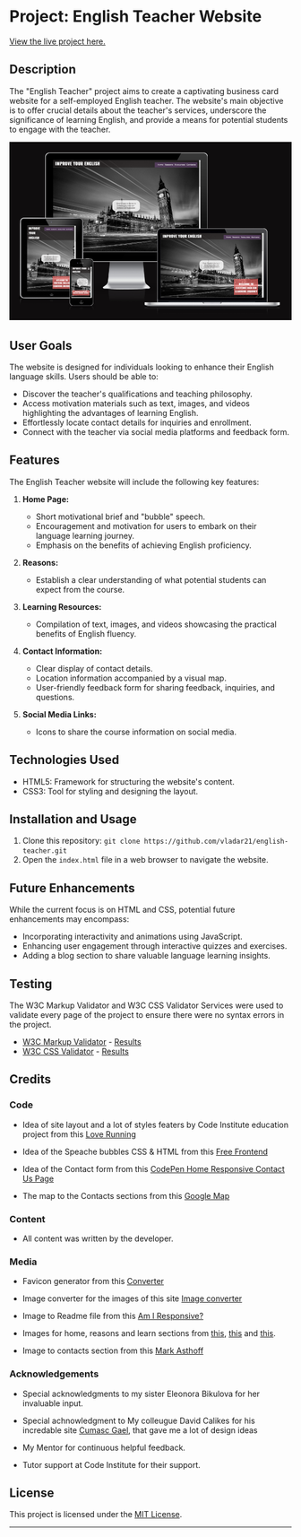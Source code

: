 # Project: English Teacher Website

[View the live project here.](https://vladar21.github.io/english-teacher/)

## Description

The "English Teacher" project aims to create a captivating business card website for a self-employed English teacher. The website's main objective is to offer crucial details about the teacher's services, underscore the significance of learning English, and provide a means for potential students to engage with the teacher.

![Improve your English](Improve_your_English_responsive.png)

## User Goals

The website is designed for individuals looking to enhance their English language skills. Users should be able to:

- Discover the teacher's qualifications and teaching philosophy.
- Access motivation materials such as text, images, and videos highlighting the advantages of learning English.
- Effortlessly locate contact details for inquiries and enrollment.
- Connect with the teacher via social media platforms and feedback form.

## Features

The English Teacher website will include the following key features:

1. **Home Page:**
   - Short motivational brief and "bubble" speech.
   - Encouragement and motivation for users to embark on their language learning journey.
   - Emphasis on the benefits of achieving English proficiency.

2. **Reasons:**
   - Establish a clear understanding of what potential students can expect from the course.

3. **Learning Resources:**
   - Compilation of text, images, and videos showcasing the practical benefits of English fluency.

4. **Contact Information:**
   - Clear display of contact details.
   - Location information accompanied by a visual map.
   - User-friendly feedback form for sharing feedback, inquiries, and questions.

5. **Social Media Links:**
   - Icons to share the course information on social media.

## Technologies Used

- HTML5: Framework for structuring the website's content.
- CSS3: Tool for styling and designing the layout.

## Installation and Usage

1. Clone this repository: `git clone https://github.com/vladar21/english-teacher.git`
2. Open the `index.html` file in a web browser to navigate the website.

## Future Enhancements

While the current focus is on HTML and CSS, potential future enhancements may encompass:
- Incorporating interactivity and animations using JavaScript.
- Enhancing user engagement through interactive quizzes and exercises.
- Adding a blog section to share valuable language learning insights.

## Testing

The W3C Markup Validator and W3C CSS Validator Services were used to validate every page of the project to ensure there were no syntax errors in the project.

-   [W3C Markup Validator](https://jigsaw.w3.org/css-validator/#validate_by_input) - [Results](https://github.com/)
-   [W3C CSS Validator](https://jigsaw.w3.org/css-validator/#validate_by_input) - [Results](https://github.com/)

## Credits

### Code

-   Idea of site layout and a lot of styles featers by Code Institute education project from this [Love Running](https://github.com/Code-Institute-Solutions/love-running-v3/tree/main)

-   Idea of the Speache bubbles CSS & HTML from this [Free Frontend](https://freefrontend.com/css-speech-bubbles/)

-   Idea of the Contact form from this [CodePen Home
Responsive Contact Us Page](https://codepen.io/nguyn-tn-thng/pen/jOqEdZW)

-   The map to the Contacts sections from this [Google Map](https://www.google.com/maps/embed?pb=!1m18!1m12!1m3!1d85668.37611006557!2d35.09295357087713!3d47.856314708191675!2m3!1f0!2f0!3f0!3m2!1i1024!2i768!4f13.1!3m3!1m2!1s0x40dc673dfa85bb03%3A0x7e675cd9074d3f4a!2z0JfQsNC_0L7RgNC-0LbRjNC1LCDQl9Cw0L_QvtGA0L7QttGB0LrQsNGPINC-0LHQu9Cw0YHRgtGMLCDQo9C60YDQsNC40L3QsCwgNjkwMDA!5e0!3m2!1sru!2sie!4v1691538644437!5m2!1sen!2sie)

### Content

-   All content was written by the developer.

### Media

-   Favicon generator from this [Converter](https://favicon.io/favicon-converter/)

-   Image converter for the images of this site [Image converter](https://www.freeconvert.com/)

-   Image to Readme file from this [Am I Responsive?](https://ui.dev/amiresponsive)

-   Images for home, reasons and learn sections from [this](https://jpn.happyvalentinesday2020.online/), [this](https://getwallpapers.com/) and [this](https://pixabay.com/).

-   Image to contacts section from this [Mark Asthoff](https://stocksnap.io/author/6247)

### Acknowledgements
-   Special acknowledgments to my sister Eleonora Bikulova for her invaluable input.

-   Special achnowledgment to My colleugue David Calikes for his incredable site [Cumasc Gael](https://davidcalikes.github.io/portfolio-project-one/), that gave me a lot of design ideas

-   My Mentor for continuous helpful feedback.

-   Tutor support at Code Institute for their support.

## License

This project is licensed under the [MIT License](LICENSE).

---
